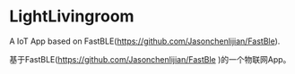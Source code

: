 # LightLivingroom

A IoT App based on FastBLE(https://github.com/Jasonchenlijian/FastBle).

基于FastBLE(https://github.com/Jasonchenlijian/FastBle )的一个物联网App。
